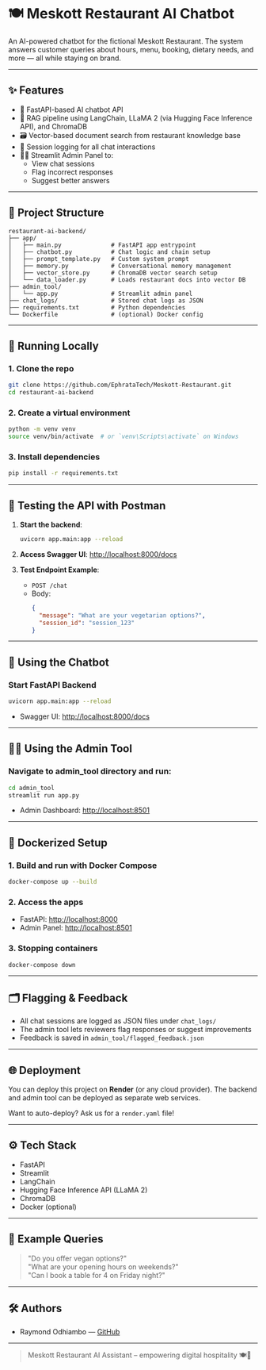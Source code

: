 
# 🍽️ Meskott Restaurant AI Chatbot

An AI-powered chatbot for the fictional Meskott Restaurant. The system answers customer queries about hours, menu, booking, dietary needs, and more — all while staying on brand.

---

## ✨ Features

- 🤖 FastAPI-based AI chatbot API
- 🧠 RAG pipeline using LangChain, LLaMA 2 (via Hugging Face Inference API), and ChromaDB
- 🗃️ Vector-based document search from restaurant knowledge base
- 🧾 Session logging for all chat interactions
- 🧑‍💼 Streamlit Admin Panel to:
  - View chat sessions
  - Flag incorrect responses
  - Suggest better answers

---

## 📁 Project Structure

```
restaurant-ai-backend/
├── app/
│   ├── main.py              # FastAPI app entrypoint
│   ├── chatbot.py           # Chat logic and chain setup
│   ├── prompt_template.py   # Custom system prompt
│   ├── memory.py            # Conversational memory management
│   ├── vector_store.py      # ChromaDB vector search setup
│   └── data_loader.py       # Loads restaurant docs into vector DB
├── admin_tool/
│   └── app.py               # Streamlit admin panel
├── chat_logs/               # Stored chat logs as JSON
├── requirements.txt         # Python dependencies
└── Dockerfile               # (optional) Docker config
```

---

## 🚀 Running Locally

### 1. Clone the repo
```bash
git clone https://github.com/EphrataTech/Meskott-Restaurant.git
cd restaurant-ai-backend
```

### 2. Create a virtual environment
```bash
python -m venv venv
source venv/bin/activate  # or `venv\Scripts\activate` on Windows
```

### 3. Install dependencies
```bash
pip install -r requirements.txt
```

---

## 🧪 Testing the API with Postman

1. **Start the backend**:

   ```bash
   uvicorn app.main:app --reload
   ```

2. **Access Swagger UI**: [http://localhost:8000/docs](http://localhost:8000/docs)

3. **Test Endpoint Example**:

   - `POST /chat`
   - Body:
     ```json
     {
       "message": "What are your vegetarian options?",
       "session_id": "session_123"
     }
     ```

---

## 🧠 Using the Chatbot

### Start FastAPI Backend
```bash
uvicorn app.main:app --reload
```

- Swagger UI: [http://localhost:8000/docs](http://localhost:8000/docs)

---

## 🧑‍💼 Using the Admin Tool

### Navigate to admin_tool directory and run:
```bash
cd admin_tool
streamlit run app.py
```

- Admin Dashboard: [http://localhost:8501](http://localhost:8501)

---

## 🐳 Dockerized Setup

### 1. Build and run with Docker Compose

```bash
docker-compose up --build
```

### 2. Access the apps

- FastAPI: [http://localhost:8000](http://localhost:8000)
- Admin Panel: [http://localhost:8501](http://localhost:8501)

### 3. Stopping containers

```bash
docker-compose down
```

---

## 🗂️ Flagging & Feedback

- All chat sessions are logged as JSON files under `chat_logs/`
- The admin tool lets reviewers flag responses or suggest improvements
- Feedback is saved in `admin_tool/flagged_feedback.json`

---

## 🌐 Deployment

You can deploy this project on **Render** (or any cloud provider). The backend and admin tool can be deployed as separate web services.

Want to auto-deploy? Ask us for a `render.yaml` file!

---

## ⚙️ Tech Stack

- FastAPI
- Streamlit
- LangChain
- Hugging Face Inference API (LLaMA 2)
- ChromaDB
- Docker (optional)

---

## 🧪 Example Queries

> "Do you offer vegan options?"  
> "What are your opening hours on weekends?"  
> "Can I book a table for 4 on Friday night?"

---

## 🛠️ Authors

- Raymond Odhiambo — [GitHub](https://github.com/rayymaxx)

---

> Meskott Restaurant AI Assistant – empowering digital hospitality 🍽️🤖
